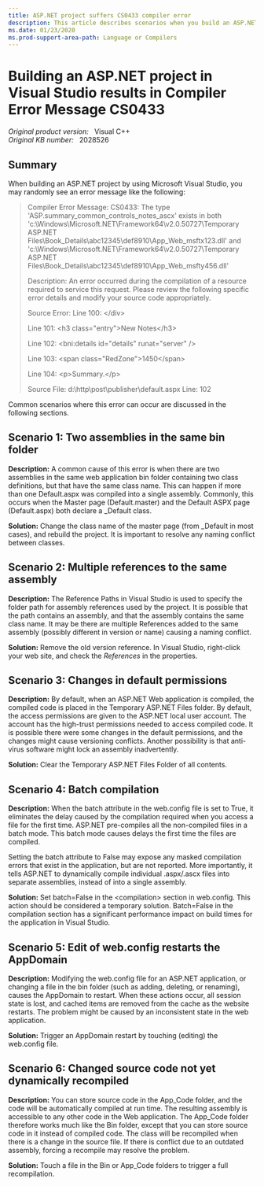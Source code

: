 ```yaml
---
title: ASP.NET project suffers CS0433 compiler error
description: This article describes scenarios when you build an ASP.NET project in Visual Studio.
ms.date: 01/23/2020
ms.prod-support-area-path: Language or Compilers
---
```

# Building an ASP.NET project in Visual Studio results in Compiler Error Message CS0433

_Original product version:_ &nbsp; Visual C++  
_Original KB number:_ &nbsp; 2028526

## Summary

When building an ASP.NET project by using Microsoft Visual Studio, you may randomly see an error message like the following:

> Compiler Error Message: CS0433: The type 'ASP.summary_common_controls_notes_ascx' exists in both 'c:\Windows\Microsoft.NET\Framework64\v2.0.50727\Temporary ASP.NET Files\Book_Details\abc12345\def8910\App_Web_msftx123.dll' and 'c:\Windows\Microsoft.NET\Framework64\v2.0.50727\Temporary ASP.NET Files\Book_Details\abc12345\def8910\App_Web_msfty456.dll'
>
> Description: An error occurred during the compilation of a resource required to service this request. Please review the following specific error details and modify your source code appropriately.
>
> Source Error:
> Line 100:                 \</div\>
>
> Line 101:                          \<h3 class="entry"\>New Notes\</h3\>
>
> Line 102:                          \<bni:details id="details" runat="server" /\>
>
> Line 103:                          \<span class="RedZone"\>1450\</span\>
>
> Line 104:                          \<p\>Summary.\</p\>
>
> Source File: d:\http\post\publisher\default.aspx
> Line: 102

Common scenarios where this error can occur are discussed in the following sections.

## Scenario 1: Two assemblies in the same bin folder

**Description:** A common cause of this error is when there are two assemblies in the same web application bin folder containing two class definitions, but that have the same class name. This can happen if more than one Default.aspx was compiled into a single assembly. Commonly, this occurs when the Master page (Default.master) and the Default ASPX page (Default.aspx) both declare a \_Default class.

**Solution:** Change the class name of the master page (from \_Default in most cases), and rebuild the project. It is important to resolve any naming conflict between classes.

## Scenario 2: Multiple references to the same assembly

**Description:** The Reference Paths in Visual Studio is used to specify the folder path for assembly references used by the project. It is possible that the path contains an assembly, and that the assembly contains the same class name. It may be there are multiple References added to the same assembly (possibly different in version or name) causing a naming conflict.

**Solution:** Remove the old version reference. In Visual Studio, right-click your web site, and check the _References_ in the properties.

## Scenario 3: Changes in default permissions

**Description:** By default, when an ASP.NET Web application is compiled, the compiled code is placed in the Temporary ASP.NET Files folder. By default, the access permissions are given to the ASP.NET local user account. The account has the high-trust permissions needed to access compiled code. It is possible there were some changes in the default permissions, and the changes might cause versioning conflicts. Another possibility is that anti-virus software might lock an assembly inadvertently.

**Solution:** Clear the Temporary ASP.NET Files Folder of all contents.

## Scenario 4: Batch compilation

**Description:** When the batch attribute in the web.config file is set to True, it eliminates the delay caused by the compilation required when you access a file for the first time. ASP.NET pre-compiles all the non-compiled files in a batch mode. This batch mode causes delays the first time the files are compiled.

Setting the batch attribute to False may expose any masked compilation errors that exist in the application, but are not reported. More importantly, it tells ASP.NET to dynamically compile individual .aspx/.ascx files into separate assemblies, instead of into a single assembly.

**Solution:** Set batch=False in the \<compilation\> section in web.config. This action should be considered a temporary solution. Batch=False in the compilation section has a significant performance impact on build times for the application in Visual Studio.

## Scenario 5: Edit of web.config restarts the AppDomain

**Description:** Modifying the web.config file for an ASP.NET application, or changing a file in the bin folder (such as adding, deleting, or renaming), causes the AppDomain to restart. When these actions occur, all session state is lost, and cached items are removed from the cache as the website restarts. The problem might be caused by an inconsistent state in the web application.

**Solution:** Trigger an AppDomain restart by touching (editing) the web.config file.

## Scenario 6: Changed source code not yet dynamically recompiled

**Description:** You can store source code in the App_Code folder, and the code will be automatically compiled at run time. The resulting assembly is accessible to any other code in the Web application. The App_Code folder therefore works much like the Bin folder, except that you can store source code in it instead of compiled code. The class will be recompiled when there is a change in the source file. If there is conflict due to an outdated assembly, forcing a recompile may resolve the problem.

**Solution:** Touch a file in the Bin or App_Code folders to trigger a full recompilation.
